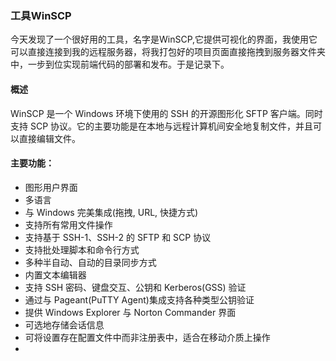 ### 工具WinSCP
今天发现了一个很好用的工具，名字是WinSCP,它提供可视化的界面，我使用它可以直接连接到我的远程服务器，将我打包好的项目页面直接拖拽到服务器文件夹中，一步到位实现前端代码的部署和发布。于是记录下。
#### 概述
WinSCP 是一个 Windows 环境下使用的 SSH 的开源图形化 SFTP 客户端。同时支持 SCP 协议。它的主要功能是在本地与远程计算机间安全地复制文件，并且可以直接编辑文件。

 #### 主要功能：
 * 图形用户界面  
 * 多语言  
* 与 Windows 完美集成(拖拽, URL, 快捷方式)  
* 支持所有常用文件操作  
* 支持基于 SSH-1、SSH-2 的 SFTP 和 SCP 协议  
* 支持批处理脚本和命令行方式  
* 多种半自动、自动的目录同步方式  
* 内置文本编辑器  
* 支持 SSH 密码、键盘交互、公钥和 Kerberos(GSS) 验证  
* 通过与 Pageant(PuTTY Agent)集成支持各种类型公钥验证  
* 提供 Windows Explorer 与 Norton Commander 界面  
* 可选地存储会话信息  
* 可将设置存在配置文件中而非注册表中，适合在移动介质上操作  
* 
<commetPart/>

